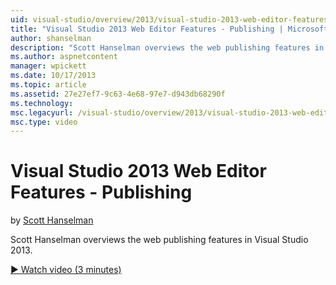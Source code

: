 ```yaml
---
uid: visual-studio/overview/2013/visual-studio-2013-web-editor-features-publishing
title: "Visual Studio 2013 Web Editor Features - Publishing | Microsoft Docs"
author: shanselman
description: "Scott Hanselman overviews the web publishing features in Visual Studio 2013."
ms.author: aspnetcontent
manager: wpickett
ms.date: 10/17/2013
ms.topic: article
ms.assetid: 27e27ef7-9c63-4e68-97e7-d943db68290f
ms.technology: 
msc.legacyurl: /visual-studio/overview/2013/visual-studio-2013-web-editor-features-publishing
msc.type: video
---
```

Visual Studio 2013 Web Editor Features - Publishing
====================
by [Scott Hanselman](https://github.com/shanselman)

Scott Hanselman overviews the web publishing features in Visual Studio 2013.

[&#9654; Watch video (3 minutes)](https://channel9.msdn.com/Blogs/ASP-NET-Site-Videos/visual-studio-2013-web-editor-features-publishing)
